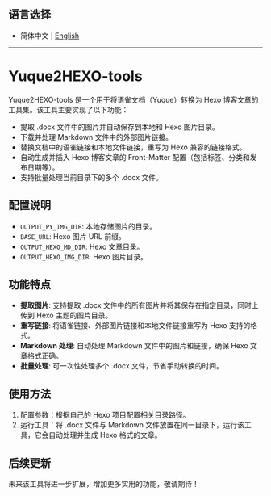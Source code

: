 ## 语言选择

- 简体中文 | [English](https://github.com/Kanyooooo/Yuque2Hexo-tools/blob/main/README_en.md)

---

# Yuque2HEXO-tools

Yuque2HEXO-tools 是一个用于将语雀文档（Yuque）转换为 Hexo 博客文章的工具集。该工具主要实现了以下功能：

- 提取 .docx 文件中的图片并自动保存到本地和 Hexo 图片目录。
- 下载并处理 Markdown 文件中的外部图片链接。
- 替换文档中的语雀链接和本地文件链接，重写为 Hexo 兼容的链接格式。
- 自动生成并插入 Hexo 博客文章的 Front-Matter 配置（包括标签、分类和发布日期等）。
- 支持批量处理当前目录下的多个 .docx 文件。

## 配置说明

- `OUTPUT_PY_IMG_DIR`: 本地存储图片的目录。
- `BASE_URL`: Hexo 图片 URL 前缀。
- `OUTPUT_HEXO_MD_DIR`: Hexo 文章目录。
- `OUTPUT_HEXO_IMG_DIR`: Hexo 图片目录。

## 功能特点

- **提取图片**: 支持提取 .docx 文件中的所有图片并将其保存在指定目录，同时上传到 Hexo 主题的图片目录。
- **重写链接**: 将语雀链接、外部图片链接和本地文件链接重写为 Hexo 支持的格式。
- **Markdown 处理**: 自动处理 Markdown 文件中的图片和链接，确保 Hexo 文章格式正确。
- **批量处理**: 可一次性处理多个 .docx 文件，节省手动转换的时间。

## 使用方法

1. 配置参数：根据自己的 Hexo 项目配置相关目录路径。
2. 运行工具：将 .docx 文件与 Markdown 文件放置在同一目录下，运行该工具，它会自动处理并生成 Hexo 格式的文章。

## 后续更新

未来该工具将进一步扩展，增加更多实用的功能，敬请期待！
